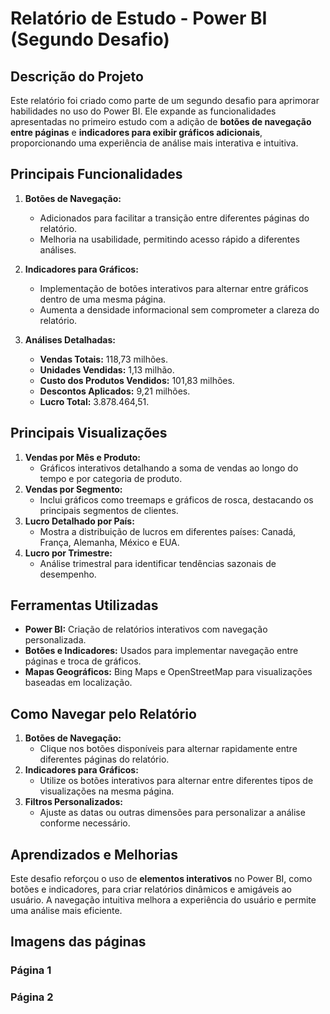 # Relatório de Estudo - Power BI (Segundo Desafio)

## Descrição do Projeto
Este relatório foi criado como parte de um segundo desafio para aprimorar habilidades no uso do Power BI. Ele expande as funcionalidades apresentadas no primeiro estudo com a adição de **botões de navegação entre páginas** e **indicadores para exibir gráficos adicionais**, proporcionando uma experiência de análise mais interativa e intuitiva.

## Principais Funcionalidades
1. **Botões de Navegação:**
   - Adicionados para facilitar a transição entre diferentes páginas do relatório.
   - Melhoria na usabilidade, permitindo acesso rápido a diferentes análises.

2. **Indicadores para Gráficos:**
   - Implementação de botões interativos para alternar entre gráficos dentro de uma mesma página.
   - Aumenta a densidade informacional sem comprometer a clareza do relatório.

3. **Análises Detalhadas:**
   - **Vendas Totais:** 118,73 milhões.
   - **Unidades Vendidas:** 1,13 milhão.
   - **Custo dos Produtos Vendidos:** 101,83 milhões.
   - **Descontos Aplicados:** 9,21 milhões.
   - **Lucro Total:** 3.878.464,51.

## Principais Visualizações
1. **Vendas por Mês e Produto:**
   - Gráficos interativos detalhando a soma de vendas ao longo do tempo e por categoria de produto.
2. **Vendas por Segmento:**
   - Inclui gráficos como treemaps e gráficos de rosca, destacando os principais segmentos de clientes.
3. **Lucro Detalhado por País:**
   - Mostra a distribuição de lucros em diferentes países: Canadá, França, Alemanha, México e EUA.
4. **Lucro por Trimestre:**
   - Análise trimestral para identificar tendências sazonais de desempenho.

## Ferramentas Utilizadas
- **Power BI:** Criação de relatórios interativos com navegação personalizada.
- **Botões e Indicadores:** Usados para implementar navegação entre páginas e troca de gráficos.
- **Mapas Geográficos:** Bing Maps e OpenStreetMap para visualizações baseadas em localização.

## Como Navegar pelo Relatório
1. **Botões de Navegação:**
   - Clique nos botões disponíveis para alternar rapidamente entre diferentes páginas do relatório.
2. **Indicadores para Gráficos:**
   - Utilize os botões interativos para alternar entre diferentes tipos de visualizações na mesma página.
3. **Filtros Personalizados:**
   - Ajuste as datas ou outras dimensões para personalizar a análise conforme necessário.

## Aprendizados e Melhorias
Este desafio reforçou o uso de **elementos interativos** no Power BI, como botões e indicadores, para criar relatórios dinâmicos e amigáveis ao usuário. A navegação intuitiva melhora a experiência do usuário e permite uma análise mais eficiente.

## Imagens das páginas
### Página 1

### Página 2
